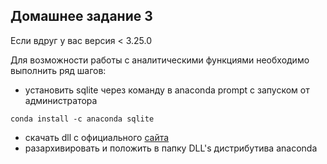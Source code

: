## Домашнее задание 3


Если вдруг у вас версия < 3.25.0


Для возможности работы с аналитическими функциями необходимо выполнить ряд шагов:

- установить sqlite через команду в anaconda prompt с запуском от администратора
```
conda install -c anaconda sqlite
```

- скачать dll с официального [сайта](https://www.sqlite.org/download.html)
- разархивировать и положить в папку DLL's дистрибутива anaconda

